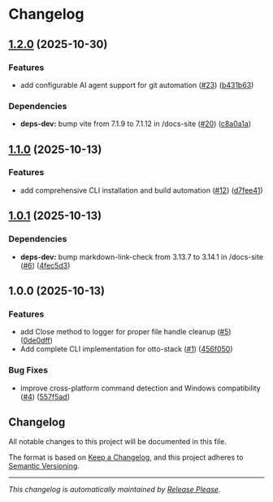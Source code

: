 # Changelog

## [1.2.0](https://github.com/otto-nation/otto-stack/compare/otto-stack-v1.1.0...otto-stack-v1.2.0) (2025-10-30)


### Features

* add configurable AI agent support for git automation ([#23](https://github.com/otto-nation/otto-stack/issues/23)) ([b431b63](https://github.com/otto-nation/otto-stack/commit/b431b6353b84fb47840335cfb4ec8ffe1eadd304))


### Dependencies

* **deps-dev:** bump vite from 7.1.9 to 7.1.12 in /docs-site ([#20](https://github.com/otto-nation/otto-stack/issues/20)) ([c8a0a1a](https://github.com/otto-nation/otto-stack/commit/c8a0a1a2182d2479747da6cce6dd8d06d93b3ec9))

## [1.1.0](https://github.com/otto-nation/otto-stack/compare/otto-stack-v1.0.1...otto-stack-v1.1.0) (2025-10-13)


### Features

* add comprehensive CLI installation and build automation ([#12](https://github.com/otto-nation/otto-stack/issues/12)) ([d7fee41](https://github.com/otto-nation/otto-stack/commit/d7fee41e6b417b44549cee6746b42cbad2806866))

## [1.0.1](https://github.com/otto-nation/otto-stack/compare/otto-stack-v1.0.0...otto-stack-v1.0.1) (2025-10-13)


### Dependencies

* **deps-dev:** bump markdown-link-check from 3.13.7 to 3.14.1 in /docs-site ([#6](https://github.com/otto-nation/otto-stack/issues/6)) ([4fec5d3](https://github.com/otto-nation/otto-stack/commit/4fec5d3cf834003f5d476366ec48bf9240f225a2))

## 1.0.0 (2025-10-13)


### Features

* add Close method to logger for proper file handle cleanup ([#5](https://github.com/otto-nation/otto-stack/issues/5)) ([0de0dff](https://github.com/otto-nation/otto-stack/commit/0de0dff42f9c6b8dd5aa3e755edfa338a0e45738))
* Add complete CLI implementation for otto-stack ([#1](https://github.com/otto-nation/otto-stack/issues/1)) ([456f050](https://github.com/otto-nation/otto-stack/commit/456f050739196b6eb55c961d7a702fc5770ccea1))


### Bug Fixes

* improve cross-platform command detection and Windows compatibility ([#4](https://github.com/otto-nation/otto-stack/issues/4)) ([557f5ad](https://github.com/otto-nation/otto-stack/commit/557f5adcbfc1cc858e39513ca28675fd2ad422f4))

## Changelog

All notable changes to this project will be documented in this file.

The format is based on [Keep a Changelog](https://keepachangelog.com/en/1.0.0/),
and this project adheres to [Semantic Versioning](https://semver.org/spec/v2.0.0.html).

---

*This changelog is automatically maintained by [Release Please](https://github.com/googleapis/release-please).*
